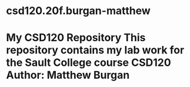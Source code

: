 # csd120.20f.burgan-matthew

# My CSD120 Repository This repository contains my lab work for the Sault College course CSD120 **Author**: Matthew Burgan
